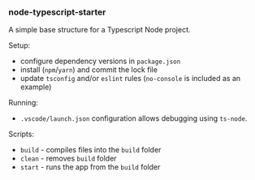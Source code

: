 ### node-typescript-starter

A simple base structure for a Typescript Node project.

Setup:
- configure dependency versions in `package.json`
- install (`npm`/`yarn`) and commit the lock file
- update `tsconfig` and/or `eslint` rules (`no-console` is included as an example)

Running:
- `.vscode/launch.json` configuration allows debugging using `ts-node`.

Scripts:
- `build` - compiles files into the `build` folder
- `clean` - removes `build` folder
- `start` - runs the app from the `build` folder
